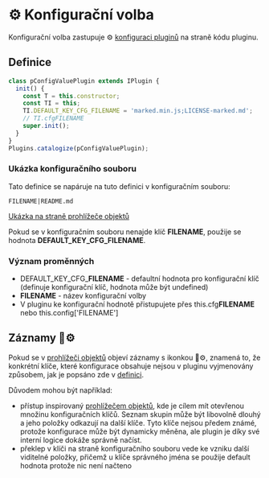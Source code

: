 # ⚙️ Konfigurační volba

Konfigurační volba zastupuje ⚙️ [konfiguraci pluginů][cfgPlug] na straně kódu pluginu.

## Definice

```javascript
class pConfigValuePlugin extends IPlugin {
  init() {
    const T = this.constructor;
    const TI = this;
    TI.DEFAULT_KEY_CFG_FILENAME = 'marked.min.js;LICENSE-marked.md';
    // TI.cfgFILENAME
    super.init();
  }
}
Plugins.catalogize(pConfigValuePlugin);
```

### Ukázka konfiguračního souboru

Tato definice se napáruje na tuto definici v konfiguračním souboru:

```text
FILENAME|README.md
```

[Ukázka na straně prohlížeče objektů][pTRParseMd]

Pokud se v konfiguračním souboru nenajde klíč **FILENAME**, použije se hodnota **DEFAULT_KEY_CFG_FILENAME**.

### Význam proměnných

- DEFAULT_KEY_CFG_**FILENAME** - defaultní hodnota pro konfigurační klíč (definuje konfigurační klíč, hodnota může být undefined)
- **FILENAME** - název konfigurační volby
- V pluginu ke konfigurační hodnotě přistupujete přes this.cfg**FILENAME** nebo this.config['FILENAME']

## Záznamy 📄⚙️

Pokud se v [prohlížeči objektů][oexplorer] objeví záznamy s ikonkou 📄⚙️, znamená to, že konkrétní klíče, které konfigurace obsahuje nejsou v pluginu vyjmenovány způsobem, jak je popsáno zde v [definici](#h-2-0).

Důvodem mohou být například:

- přístup inspirovaný [prohlížečem objektů][oexplorer], kde je cílem mít otevřenou množinu konfiguračních klíčů. Seznam skupin může být libovolně dlouhý a jeho položky odkazují na další klíče. Tyto klíče nejsou předem známé, protože konfigurace může být dynamicky měněna, ale plugin je díky své interní logice dokáže správně načíst.
- překlep v klíči na straně konfiguračního souboru vede ke vzniku další viditelné položky, přičemž u klíče správného jména se použije default hodnota protože nic není načteno

[cfgPlug]: pluginConfig.md "Konfigurace pluginů"
[pTRParseMd]: :_inst:pTRParseMd:-md.md#h-2-1 "pTRParseMd:-md"
[oexplorer]: oexplorer.md "Prohlížeč objektů"

